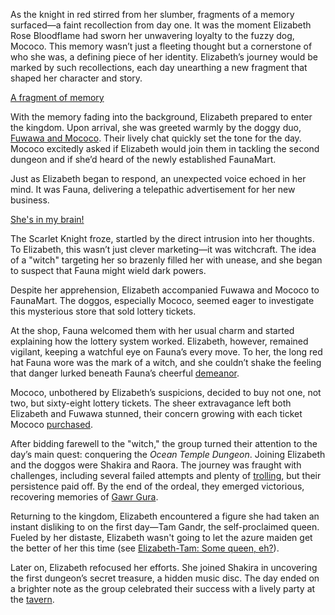 <!-- title: Elizabeth Rose Bloodflame -->
<!-- status: Alive -->

As the knight in red stirred from her slumber, fragments of a memory surfaced—a faint recollection from day one. It was the moment Elizabeth Rose Bloodflame had sworn her unwavering loyalty to the fuzzy dog, Mococo. This memory wasn’t just a fleeting thought but a cornerstone of who she was, a defining piece of her identity. Elizabeth’s journey would be marked by such recollections, each day unearthing a new fragment that shaped her character and story.

[A fragment of memory](#embed:https://www.youtube.com/live/M3cuDNZrIKM?t=90)

With the memory fading into the background, Elizabeth prepared to enter the kingdom. Upon arrival, she was greeted warmly by the doggy duo, [Fuwawa and Mococo](https://www.youtube.com/live/M3cuDNZrIKM?feature=shared&t=933). Their lively chat quickly set the tone for the day. Mococo excitedly asked if Elizabeth would join them in tackling the second dungeon and if she’d heard of the newly established FaunaMart.

Just as Elizabeth began to respond, an unexpected voice echoed in her mind. It was Fauna, delivering a telepathic advertisement for her new business.

[She's in my brain!](#embed:https://www.youtube.com/live/M3cuDNZrIKM?t=1078)

The Scarlet Knight froze, startled by the direct intrusion into her thoughts. To Elizabeth, this wasn’t just clever marketing—it was witchcraft. The idea of a "witch" targeting her so brazenly filled her with unease, and she began to suspect that Fauna might wield dark powers.

Despite her apprehension, Elizabeth accompanied Fuwawa and Mococo to FaunaMart. The doggos, especially Mococo, seemed eager to investigate this mysterious store that sold lottery tickets.

At the shop, Fauna welcomed them with her usual charm and started explaining how the lottery system worked. Elizabeth, however, remained vigilant, keeping a watchful eye on Fauna’s every move. To her, the long red hat Fauna wore was the mark of a witch, and she couldn’t shake the feeling that danger lurked beneath Fauna’s cheerful [demeanor](https://www.youtube.com/live/M3cuDNZrIKM?feature=shared&t=1231).

Mococo, unbothered by Elizabeth’s suspicions, decided to buy not one, not two, but sixty-eight lottery tickets. The sheer extravagance left both Elizabeth and Fuwawa stunned, their concern growing with each ticket Mococo [purchased](https://www.youtube.com/live/M3cuDNZrIKM?feature=shared&t=1615).

After bidding farewell to the "witch," the group turned their attention to the day’s main quest: conquering the _Ocean Temple Dungeon_. Joining Elizabeth and the doggos were Shakira and Raora. The journey was fraught with challenges, including several failed attempts and plenty of [trolling](https://www.youtube.com/live/M3cuDNZrIKM?feature=shared&t=4122), but their persistence paid off. By the end of the ordeal, they emerged victorious, recovering memories of [Gawr Gura](https://www.youtube.com/live/M3cuDNZrIKM?feature=shared&t=5143).

Returning to the kingdom, Elizabeth encountered a figure she had taken an instant disliking to on the first day—Tam Gandr, the self-proclaimed queen. Fueled by her distaste, Elizabeth wasn't going to let the azure maiden get the better of her this time (see [Elizabeth-Tam: Some queen, eh?](#edge:liz-kronii)).

Later on, Elizabeth refocused her efforts. She joined Shakira in uncovering the first dungeon’s secret treasure, a hidden music disc. The day ended on a brighter note as the group celebrated their success with a lively party at the [tavern](https://www.youtube.com/live/M3cuDNZrIKM?feature=shared&t=10446).